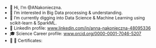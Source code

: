 - 👋 Hi, I’m @ANakonieczna.
- 👀 I’m interested in Big Data processing & understanding.
- 🌱 I’m currently digging into Data Science & Machine Learning using scikit-learn & SparkML.
- 📌 LinkedIn profile: www.linkedin.com/in/anna-nakonieczna-48095336
- 🎓 Science Career profile: www.orcid.org/0000-0001-7046-5207
- 🏅 🧾 Certificates:

<!---
ANakonieczna/ANakonieczna is a ✨ special ✨ repository because its `README.md` (this file) appears on your GitHub profile.
You can click the Preview link to take a look at your changes.
--->
